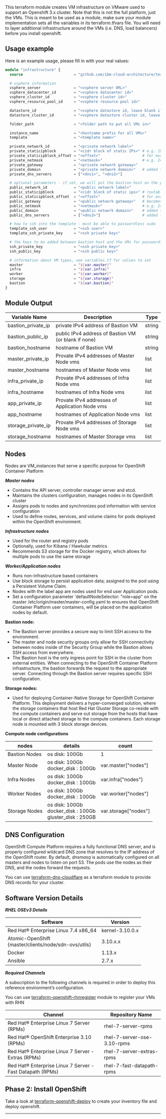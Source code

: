 This terraform module creates VM infrastructure on VMware used to support an Openshift 3.x cluster.  Note that this is not the full platform, just the VMs.  This is meant to be used as a module, make sure your module implementation sets all the variables in its terraform.tfvars file.  You will need to layer additional infrastructure around the VMs (i.e. DNS, load balancers) before you install openshift.

## Usage example

Here is an example usage, please fill in with your real values:

```terraform
module "infrastructure" {
  source                       = "github.com/ibm-cloud-architecture/terraform-openshift3-infra-vmware"

  # vsphere information
  vsphere_server               = "<vsphere server URL>"
  vsphere_datacenter_id        = "<vsphere datacenter id>"
  vsphere_cluster_id           = "<vsphere cluster id>"
  vsphere_resource_pool_id     = "<vsphere resource pool id>"

  datastore_id                 = "<vsphere datastore id, leave blank if setting datastore_cluster_id using storage DRS>"
  datastore_cluster_id         = "<vsphere datastore cluster id, leave blank if setting datastore_id>"

  folder_path                  = "<folder path to put all VMs in>"

  instance_name                = "<hostname prefix for all VMs>"
  template                     = "<template name>"

  private_network_id           = "<private network label>"
  private_staticipblock        = "<cidr block of static IPs>" # e.g. 192.168.0.0/24
  private_staticipblock_offset = "<offset>"                   # for example, set to 0 and the first IP will be 192.168.0.1"
  private_netmask              = "<netmask>"                  # e.g. 24
  private_gateway              = "<private network gateway>"  
  private_domain               = "<private network domain>"   # added to the search suffix list
  private_dns_servers          = ["<dns1>", "<dns2>"]

  # optional parameters - if set, we will put the bastion host on the public network and use the public network IP to configure the other VMs
  public_network_id            = "<public network label>"
  public_staticipblock         = "<cidr block of static ips>" # routable from the terraform VM, e.g. 172.16.0.0/24
  public_staticipblock_offset  = "<offset>"                   # for example, set to 0 and the first IP will be 172.16.0.1
  public_gateway               = "<public network gateway>"   # becomes the default route for the bastion host
  public_netmask               = "<netmask>"                  # e.g. 24
  public_domain                = "<public network domain>"    # added to the search suffix list
  public_dns_servers           = ["<dns3>"]                   # added to nameserver

  # how to ssh into the template - must be able to passwordless sudo
  template_ssh_user            = "<ssh user>"
  template_ssh_private_key     = "<ssh private key>"

  # the keys to be added between bastion host and the VMs for passwordless SSH - best to generate these
  ssh_private_key              = "<ssh private key>"
  ssh_public_key               = "<ssh public key>"

  # information about VM types, see variables.tf for values to set
  master                       = "${var.master}"
  infra                        = "${var.infra}"
  worker                       = "${var.worker}"
  storage                      = "${var.storage}"
  bastion                      = "${var.bastion}"
}
```

## Module Output
|Variable Name|Description|Type
|-------------|-----------|-------------|
|bastion_private_ip|private IPv4 address of Bastion VM|string|
|bastion_public_ip|public IPv4 address of Bastion VM (or blank if none)|string|
|bastion_hostname|hostname of Bastion VM|string|
|master_private_ip|Provate IPv4 addresses of Master Node vms|list|
|master_hostname|hostnames of Master Node vms|list|
|infra_private_ip|Provate IPv4 addresses of Infra Node vms|list|
|infra_hostname|hostnames of Infra Node vms|list|
|app_private_ip|Provate IPv4 addresses of Application Node vms|list|
|app_hostname|hostnames of Application Node vms|list|
|storage_private_ip|Provate IPv4 addresses of Storage Node vms|list|
|storage_hostname|hostnames of Master Storage vms|list|

## Nodes

Nodes are VM_instances that serve a specific purpose for OpenShift Container Platform

***Master nodes***

* Contains the API server, controller manager server and etcd.
* Maintains the clusters configuration, manages nodes in its OpenShift cluster
* Assigns pods to nodes and synchronizes pod information with service configuration
* Used to define routes, services, and volume claims for pods deployed within the OpenShift environment.

***Infrastructure nodes***

* Used for the router and registry pods
* Optionally, used for Kibana / Hawkular metrics
* Recommends S3 storage for the Docker registry, which allows for multiple pods to use the same storage

***Worker/Application nodes***

* Runs non-infrastructure based containers
* Use block storage to persist application data; assigned to the pod using a Persistent Volume Claim.
* Nodes with the label app are nodes used for end user Application pods.
* Set a configuration parameter 'defaultNodeSelector: "role=app" on the master /etc/origin/master/master-config.yaml to ensures that OpenShift Container Platform user containers, will be placed on the application nodes by default.

**Bastion node:**

* The Bastion server provides a secure way to limit SSH access to the environment.
* The master and node security groups only allow for SSH connectivity between nodes inside of the Security Group while the Bastion allows SSH access from everywhere.
* The Bastion host is the only ingress point for SSH in the cluster from external entities. When connecting to the OpenShift Container Platform infrastructure, the bastion forwards the request to the appropriate server. Connecting through the Bastion server requires specific SSH configuration.

**Storage nodes:**

* Used for deploying Container-Native Storage for OpenShift Container Platform. This deployment delivers a hyper-converged solution, where the storage containers that host Red Hat Gluster Storage co-reside with the compute containers and serve out storage from the hosts that have local or direct attached storage to the compute containers. Each storage node is mounted with 3 block storage devices.

**Compute node configurations**

|nodes | details | count |
|------|---------|-------|
| Bastion Nodes | os disk: 100Gb | 1 |
| Master Node  | os disk: 100Gb<br>docker_disk : 100Gb | var.master["nodes"] |
| Infra Nodes | os disk: 100Gb<br>docker_disk : 100Gb | var.infra["nodes"] |
| Worker Nodes | os disk: 100Gb<br>docker_disk : 100Gb | var.worker["nodes"] |
| Storage Nodes | os disk: 100Gb<br>docker_disk : 100Gb<br>gluster_disk : 250GB | var.storage["nodes"] |


## DNS Configuration

OpenShift Compute Platform requires a fully functional DNS server, and is properly configured wildcard DNS zone that resolves to the IP address of the OpenShift router. By default, *dnsmasq* is automatically configured on all masters and nodes to listen on port 53. The pods use the nodes as their DNS, and the nodes forward the requests.

You can use [terraform-dns-cloudflare](https://github.com/ibm-cloud-architecture/terraform-dns-cloudflare) as a terraform module to provide DNS records for your cluster.

## Software Version Details
***RHEL OSEv3 Details***

|Software|Version|
|-------|--------|
|Red Hat® Enterprise Linux 7.4 x86_64| kernel-3.10.0.x|
|Atomic-OpenShift <br>{master/clients/node/sdn-ovs/utils} | 3.10.x.x |
|Docker|1.13.x|
|Ansible|2.7.x|

***Required Channels***

A subscription to the following channels is required in order to deploy this reference environment’s configuration.

You can use [terraform-openshift-rhnregister](https://github.ibm.com/ncolon/terraform-openshift-rhnregister) module to register your VMs with RHN

|Channel|Repository Name|
|-------|---------------|
|Red Hat® Enterprise Linux 7 Server (RPMs)|rhel-7-server-rpms|
|Red Hat® OpenShift Enterprise 3.10 (RPMs)|rhel-7-server-ose-3.10-rpms|
|Red Hat® Enterprise Linux 7 Server - Extras (RPMs)|rhel-7-server-extras-rpms|
|Red Hat® Enterprise Linux 7 Server - Fast Datapath (RPMs) |rhel-7-fast-datapath-rpms|


## Phase 2: Install OpenShift

Take a look at [terraform-openshift-deploy](https://github.com/ibm-cloud-architecture/terraform-openshift-deploy) to create your inventory file and deploy openshift.

----

